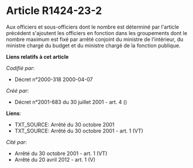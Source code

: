 # Article R1424-23-2

Aux officiers et sous-officiers dont le nombre est déterminé par l'article précédent s'ajoutent les officiers en fonction
dans les groupements dont le nombre maximum est fixé par arrêté conjoint du ministre de l'intérieur, du ministre chargé du
budget et du ministre chargé de la fonction publique.

**Liens relatifs à cet article**

_Codifié par_:

  - Décret n°2000-318 2000-04-07

_Créé par_:

  - Décret n°2001-683 du 30 juillet 2001 - art. 4 ()

**Liens**:

  - TXT_SOURCE: Arrêté du 30 octobre 2001
  - TXT_SOURCE: Arrêté du 30 octobre 2001 - art. 1 (VT)

_Cité par_:

  - Arrêté du 30 octobre 2001 - art. 1 (VT)
  - Arrêté du 20 avril 2012 - art. 1 (V)
